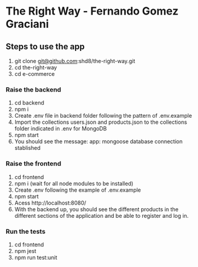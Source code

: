 # The Right Way - Fernando Gomez Graciani

## Steps to use the app

1. git clone git@github.com:shd8/the-right-way.git
2. cd the-right-way
3. cd e-commerce

### Raise the backend
1. cd backend
2. npm i
3. Create .env file in backend folder following the pattern of .env.example
4. Import the collections users.json and products.json to the collections folder indicated in .env for MongoDB
5. npm start
6. You should see the message: app: mongoose database connection stablished

### Raise the frontend
1. cd frontend
2. npm i (wait for all node modules to be installed)
3. Create .env following the example of .env.example
4. npm start
5. Acess http://localhost:8080/
6. With the backend up, you should see the different products in the different sections of the application and be able to register and log in.

### Run the tests
1. cd frontend
2. npm jest
3. npm run test:unit
